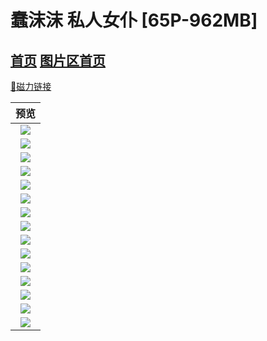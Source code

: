 # 蠢沫沫 私人女仆 [65P-962MB]
## [首页](/)    [图片区首页](/img)
[📌磁力链接](magnet:?xt=urn:btih:ef65926b67ec205859a0d93322a470f1a827a509&dn=120-%e8%a0%a2%e6%b2%ab%e6%b2%ab%20%e7%a7%81%e4%ba%ba%e5%a5%b3%e4%bb%86.zip&tr=http%3a%2f%2fbvarf.tracker.sh%3a2086%2fannounce&tr=http%3a%2f%2f1337.abcvg.info%3a80%2fannounce&tr=udp%3a%2f%2f207.241.226.111%3a6969%2fannounce&tr=udp%3a%2f%2f207.241.231.226%3a6969%2fannounce&tr=udp%3a%2f%2f%5b2001%3a1b10%3a1000%3a8101%3a0%3a242%3aac11%3a2%5d%3a6969%2fannounce&tr=udp%3a%2f%2f%5b2a04%3aac00%3a1%3a3dd8%3a%3a1%3a2710%5d%3a2710%2fannounce&tr=http%3a%2f%2fbt.endpot.com%3a80%2fannounce&tr=http%3a%2f%2fbt.okmp3.ru%3a2710%2fannounce&tr=http%3a%2f%2fbt1.letpo.com%3a80%2fannounce&tr=udp%3a%2f%2fchouchou.top%3a8080%2fannounce&tr=http%3a%2f%2fdht.dhtclub.com%3a666%2fannounce&tr=http%3a%2f%2ffosstorrents.com%3a6969%2fannounce&tr=http%3a%2f%2fincine.ru%3a6969%2fannounce&tr=http%3a%2f%2fnyaa.tracker.wf%3a7777%2fannounce&tr=http%3a%2f%2fopen.acgnxtracker.com%3a80%2fannounce&tr=http%3a%2f%2fp2p.0g.cx%3a6969%2fannounce&tr=http%3a%2f%2fparag.rs%3a6969%2fannounce&tr=udp%3a%2f%2fretracker.hotplug.ru%3a2710%2fannounce&tr=http%3a%2f%2fshare.camoe.cn%3a8080%2fannounce&tr=http%3a%2f%2ft.acg.rip%3a6699%2fannounce&tr=http%3a%2f%2ftorrentsmd.com%3a8080%2fannounce&tr=udp%3a%2f%2ftr.cili001.com%3a8070%2fannounce&tr=udp%3a%2f%2ftracker.birkenwald.de%3a6969%2fannounce&tr=http%3a%2f%2ftracker.bt4g.com%3a2095%2fannounce&tr=udp%3a%2f%2ftracker.dler.com%3a6969%2fannounce&tr=udp%3a%2f%2ftracker.dler.org%3a6969%2fannounce&tr=http%3a%2f%2ftracker.edkj.club%3a6969%2fannounce&tr=http%3a%2f%2ftracker.files.fm%3a6969%2fannounce&tr=http%3a%2f%2ftracker.gbitt.info%3a80%2fannounce&tr=http%3a%2f%2ftracker.ipv6tracker.ru%3a80%2fannounce&tr=udp%3a%2f%2ftracker.lelux.fi%3a6969%2fannounce&tr=http%3a%2f%2ftracker.mywaifu.best%3a6969%2fannounce&tr=udp%3a%2f%2ftracker.opentrackr.org%3a1337%2fannounce&tr=udp%3a%2f%2ftracker.qu.ax%3a6969%2fannounce&tr=http%3a%2f%2ftracker.sakurato.art%3a23333%2fannounce&tr=udp%3a%2f%2ftracker.skyts.net%3a6969%2fannounce&tr=udp%3a%2f%2ftracker.srv00.com%3a6969%2fannounce&tr=udp%3a%2f%2ftracker.swateam.org.uk%3a2710%2fannounce&tr=udp%3a%2f%2ftracker2.dler.org%3a80%2fannounce&tr=http%3a%2f%2ftrackme.theom.nz%3a80%2fannounce&tr=http%3a%2f%2fv6-tracker.0g.cx%3a6969%2fannounce&tr=http%3a%2f%2fvps02.net.orel.ru%3a80%2fannounce&tr=udp%3a%2f%2fwepzone.net%3a6969%2fannounce&tr=http%3a%2f%2fwww.all4nothin.net%3a80%2fannounce.php&tr=http%3a%2f%2fwww.wareztorrent.com%3a80%2fannounce&tr=https%3a%2f%2f1337.abcvg.info%3a443%2fannounce&tr=udp%3a%2f%2fopentracker.i2p.rocks%3a6969%2fannounce&tr=https%3a%2f%2ft1.hloli.org%3a443%2fannounce&tr=https%3a%2f%2ftorrent-tracker.hama3.net%3a443%2fannounce&tr=https%3a%2f%2ftr.abiir.top%3a443%2fannounce&tr=https%3a%2f%2ftr.burnabyhighstar.com%3a443%2fannounce&tr=https%3a%2f%2ftracker.dmhy.pw%3a443%2fannounce&tr=https%3a%2f%2ftracker.expli.top%3a443%2fannounce&tr=https%3a%2f%2ftracker.foreverpirates.co%3a443%2fannounce&tr=https%3a%2f%2ftracker.gbitt.info%3a443%2fannounce&tr=https%3a%2f%2ftracker.imgoingto.icu%3a443%2fannounce&tr=https%3a%2f%2ftracker.kuroy.me%3a443%2fannounce&tr=https%3a%2f%2ftracker.lelux.fi%3a443%2fannounce&tr=https%3a%2f%2ftracker.lilithraws.cf%3a443%2fannounce&tr=https%3a%2f%2ftracker.lilithraws.org%3a443%2fannounce&tr=https%3a%2f%2ftracker.loligirl.cn%3a443%2fannounce&tr=https%3a%2f%2ftracker.mlsub.net%3a443%2fannounce&tr=https%3a%2f%2ftracker.moeblog.cn%3a443%2fannounce&tr=https%3a%2f%2ftracker.tamersunion.org%3a443%2fannounce&tr=https%3a%2f%2ftracker1.520.jp%3a443%2fannounce&tr=https%3a%2f%2ftracker1.loli.co.nz%3a443%2fannounce&tr=https%3a%2f%2ftrackers.mlsub.net%3a443%2fannounce&tr=https%3a%2f%2ftrackme.theom.nz%3a443%2fannounce&tr=udp%3a%2f%2f184.105.151.166%3a6969%2fannounce&tr=http%3a%2f%2f207.241.226.111%3a6969%2fannounce&tr=http%3a%2f%2f207.241.231.226%3a6969%2fannounce&tr=udp%3a%2f%2f52.58.128.163%3a6969%2fannounce&tr=udp%3a%2f%2f6ahddutb1ucc3cp.ru%3a6969%2fannounce&tr=udp%3a%2f%2f9.rarbg.com%3a2810%2fannounce&tr=udp%3a%2f%2f91.216.110.52%3a451%2fannounce&tr=http%3a%2f%2f%5b2001%3a1b10%3a1000%3a8101%3a0%3a242%3aac11%3a2%5d%3a6969%2fannounce&tr=udp%3a%2f%2f%5b2001%3a470%3a1%3a189%3a0%3a1%3a2%3a3%5d%3a6969%2fannounce&tr=udp%3a%2f%2f%5b2a03%3a7220%3a8083%3acd00%3a%3a1%5d%3a451%2fannounce&tr=http%3a%2f%2f%5b2a04%3aac00%3a1%3a3dd8%3a%3a1%3a2710%5d%3a2710%2fannounce&tr=udp%3a%2f%2f%5b2a0f%3ae586%3af%3af%3a%3a81%5d%3a6969%2fannounce&tr=udp%3a%2f%2faarsen.me%3a6969%2fannounce&tr=udp%3a%2f%2facxx.de%3a6969%2fannounce&tr=udp%3a%2f%2fadmin.52ywp.com%3a6969%2fannounce&tr=udp%3a%2f%2faegir.sexy%3a6969%2fannounce&tr=udp%3a%2f%2fastrr.ru%3a6969%2fannounce&tr=udp%3a%2f%2fbedro.cloud%3a6969%2fannounce&tr=udp%3a%2f%2fblack-bird.ynh.fr%3a6969%2fannounce&tr=udp%3a%2f%2fboysbitte.be%3a6969%2fannounce&tr=udp%3a%2f%2fbt.ktrackers.com%3a6666%2fannounce&tr=udp%3a%2f%2fbt1.archive.org%3a6969%2fannounce&tr=udp%3a%2f%2fbt2.archive.org%3a6969%2fannounce&tr=udp%3a%2f%2fcamera.lei001.com%3a6969%2fannounce&tr=http%3a%2f%2fchouchou.top%3a8080%2fannounce&tr=udp%3a%2f%2fconcen.org%3a6969%2fannounce&tr=udp%3a%2f%2fcreative.7o7.cx%3a6969%2fannounce&tr=udp%3a%2f%2fcutscloud.duckdns.org%3a6969%2fannounce&tr=udp%3a%2f%2fdns.xxtor.com%3a53%2fannounce&tr=udp%3a%2f%2fepider.me%3a6969%2fannounce&tr=udp%3a%2f%2ffe.dealclub.de%3a6969%2fannounce&tr=udp%3a%2f%2ffh2.cmp-gaming.com%3a6969%2fannounce&tr=udp%3a%2f%2fhtz3.noho.st%3a6969%2fannounce&tr=udp%3a%2f%2fipv4.tracker.harry.lu%3a80%2fannounce&tr=udp%3a%2f%2fipv6.tracker.monitorit4.me%3a6969%2fannounce&tr=udp%3a%2f%2flaze.cc%3a6969%2fannounce&tr=udp%3a%2f%2fmail.artixlinux.org%3a6969%2fannounce&tr=udp%3a%2f%2fmirror.aptus.co.tz%3a6969%2fannounce&tr=udp%3a%2f%2fmoonburrow.club%3a6969%2fannounce&tr=udp%3a%2f%2fmovies.zsw.ca%3a6969%2fannounce&tr=udp%3a%2f%2fnew-line.net%3a6969%2fannounce&tr=udp%3a%2f%2fopen.4ever.tk%3a6969%2fannounce&tr=udp%3a%2f%2fopen.demonii.com%3a1337%2fannounce&tr=udp%3a%2f%2fopen.dstud.io%3a6969%2fannounce&tr=udp%3a%2f%2fopen.publictracker.xyz%3a6969%2fannounce&tr=udp%3a%2f%2fopen.tracker.cl%3a1337%2fannounce&tr=udp%3a%2f%2fopen.tracker.ink%3a6969%2fannounce&tr=udp%3a%2f%2fopentor.org%3a2710%2fannounce&tr=https%3a%2f%2fopentracker.i2p.rocks%3a443%2fannounce&tr=udp%3a%2f%2fopentracker.io%3a6969%2fannounce&tr=udp%3a%2f%2fp4p.arenabg.com%3a1337%2fannounce&tr=udp%3a%2f%2fprivate.anonseed.com%3a6969%2fannounce&tr=udp%3a%2f%2fpsyco.fr%3a6969%2fannounce&tr=udp%3a%2f%2fpublic.publictracker.xyz%3a6969%2fannounce&tr=udp%3a%2f%2fpublic.tracker.vraphim.com%3a6969%2fannounce&tr=udp%3a%2f%2frep-art.ynh.fr%3a6969%2fannounce&tr=http%3a%2f%2fretracker.hotplug.ru%3a2710%2fannounce&tr=udp%3a%2f%2fretracker.lanta-net.ru%3a2710%2fannounce&tr=udp%3a%2f%2frun.publictracker.xyz%3a6969%2fannounce&tr=udp%3a%2f%2fsanincode.com%3a6969%2fannounce&tr=udp%3a%2f%2fslicie.icon256.com%3a8000%2fannounce&tr=udp%3a%2f%2fstargrave.org%3a6969%2fannounce&tr=udp%3a%2f%2fstatic.54.161.216.95.clients.your-server.de%3a6969%2fannounce&tr=udp%3a%2f%2ft.133335.xyz%3a6969%2fannounce&tr=udp%3a%2f%2ftamas3.ynh.fr%3a6969%2fannounce&tr=udp%3a%2f%2fthagoat.rocks%3a6969%2fannounce&tr=udp%3a%2f%2fthouvenin.cloud%3a6969%2fannounce&tr=udp%3a%2f%2ftorrents.artixlinux.org%3a6969%2fannounce&tr=udp%3a%2f%2ftr.bangumi.moe%3a6969%2fannounce&tr=http%3a%2f%2ftr.cili001.com%3a8070%2fannounce&tr=udp%3a%2f%2ftracker-udp.gbitt.info%3a80%2fannounce&tr=udp%3a%2f%2ftracker.4.babico.name.tr%3a3131%2fannounce&tr=udp%3a%2f%2ftracker.altrosky.nl%3a6969%2fannounce&tr=udp%3a%2f%2ftracker.artixlinux.org%3a6969%2fannounce&tr=udp%3a%2f%2ftracker.auctor.tv%3a6969%2fannounce&tr=udp%3a%2f%2ftracker.beeimg.com%3a6969%2fannounce&tr=http%3a%2f%2ftracker.birkenwald.de%3a6969%2fannounce&tr=udp%3a%2f%2ftracker.bitsearch.to%3a1337%2fannounce&tr=udp%3a%2f%2ftracker.bittor.pw%3a1337%2fannounce&tr=udp%3a%2f%2ftracker.ccp.ovh%3a6969%2fannounce&tr=udp%3a%2f%2ftracker.cubonegro.xyz%3a6969%2fannounce&tr=udp%3a%2f%2ftracker.cyberia.is%3a6969%2fannounce&tr=udp%3a%2f%2ftracker.ddunlimited.net%3a6969%2fannounce&tr=http%3a%2f%2ftracker.dler.com%3a6969%2fannounce&tr=http%3a%2f%2ftracker.dler.org%3a6969%2fannounce&tr=udp%3a%2f%2ftracker.filemail.com%3a6969%2fannounce&tr=udp%3a%2f%2ftracker.jonaslsa.com%3a6969%2fannounce&tr=udp%3a%2f%2ftracker.joybomb.tw%3a6969%2fannounce&tr=udp%3a%2f%2ftracker.leech.ie%3a1337%2fannounce&tr=http%3a%2f%2ftracker.lelux.fi%3a80%2fannounce&tr=udp%3a%2f%2ftracker.moeking.me%3a6969%2fannounce&tr=udp%3a%2f%2ftracker.monitorit4.me%3a6969%2fannounce&tr=udp%3a%2f%2ftracker.openbittorrent.com%3a6969%2fannounce&tr=udp%3a%2f%2ftracker.openbtba.com%3a6969%2fannounce&tr=udp%3a%2f%2ftracker.pimpmyworld.to%3a6969%2fannounce&tr=udp%3a%2f%2ftracker.publictracker.xyz%3a6969%2fannounce&tr=http%3a%2f%2ftracker.qu.ax%3a6969%2fannounce&tr=udp%3a%2f%2ftracker.skynetcloud.site%3a6969%2fannounce&tr=http%3a%2f%2ftracker.skyts.net%3a6969%2fannounce&tr=http%3a%2f%2ftracker.srv00.com%3a6969%2fannounce&tr=http%3a%2f%2ftracker.swateam.org.uk%3a2710%2fannounce&tr=udp%3a%2f%2ftracker.theoks.net%3a6969%2fannounce&tr=udp%3a%2f%2ftracker.tiny-vps.com%3a6969%2fannounce&tr=udp%3a%2f%2ftracker.yangxiaoguozi.cn%3a6969%2fannounce&tr=udp%3a%2f%2ftracker1.bt.moack.co.kr%3a80%2fannounce&tr=udp%3a%2f%2ftracker1.myporn.club%3a9337%2fannounce&tr=http%3a%2f%2ftracker2.dler.org%3a80%2fannounce&tr=udp%3a%2f%2ftracker6.lelux.fi%3a6969%2fannounce&tr=udp%3a%2f%2ftrackerb.jonaslsa.com%3a6969%2fannounce&tr=udp%3a%2f%2fuploads.gamecoast.net%3a6969%2fannounce&tr=udp%3a%2f%2fv1046920.hosted-by-vdsina.ru%3a6969%2fannounce&tr=udp%3a%2f%2fv2.iperson.xyz%3a6969%2fannounce&tr=http%3a%2f%2fwepzone.net%3a6969%2fannounce&tr=udp%3a%2f%2fwww.peckservers.com%3a9000%2fannounce&tr=udp%3a%2f%2fwww.torrent.eu.org%3a451%2fannounce&tr=udp%3a%2f%2fzecircle.xyz%3a6969%2fannounce&tr=ws%3a%2f%2fhub.bugout.link%3a80%2fannounce&tr=wss%3a%2f%2ftracker.openwebtorrent.com%3a443%2fannounce&tr=udp%3a%2f%2ftracker.bittrace.net%3a2712%2fannounce&tr=http%3a%2f%2fsukebei.tracker.wf%3a8888%2fannounce&tr=udp%3a%2f%2fopen.stealth.si%3a80%2fannounce&tr=http%3a%2f%2ftracker.opentrackr.org%3a1337%2fannounce&tr=udp%3a%2f%2fexodus.desync.com%3a6969%2fannounce&tr=udp%3a%2f%2ftracker.torrent.eu.org%3a451%2fannounce)

|                             预览                             |
| :----------------------------------------------------------: |
| ![](https://im.wegal.eu.org/file/1728405947076_DSC00288.jpg) |
| ![](https://im.wegal.eu.org/file/1728405945500_DSC00251.jpg) |
| ![](https://im.wegal.eu.org/file/1728405938982_DSC00487.jpg) |
| ![](https://im.wegal.eu.org/file/1728405884878_DSC00278.jpg) |
| ![](https://im.wegal.eu.org/file/1728405839520_DSC00241.jpg) |
| ![](https://im.wegal.eu.org/file/1728405835906_DSC00616.jpg) |
| ![](https://im.wegal.eu.org/file/1728405827797_DSC00572.jpg) |
| ![](https://im.wegal.eu.org/file/1728405833335_DSC00232.jpg) |
| ![](https://im.wegal.eu.org/file/1728405831246_DSC00196.jpg) |
| ![](https://im.wegal.eu.org/file/1728405801024_DSC00316.jpg) |
| ![](https://im.wegal.eu.org/file/1728405797780_DSC00181.jpg) |
| ![](https://im.wegal.eu.org/file/1728405790142_DSC00125.jpg) |
| ![](https://im.wegal.eu.org/file/1728405791477_DSC00208.jpg) |
| ![](https://im.wegal.eu.org/file/1728405789050_DSC00428.jpg) |
| ![](https://im.wegal.eu.org/file/1728405785044_DSC00037.jpg) |